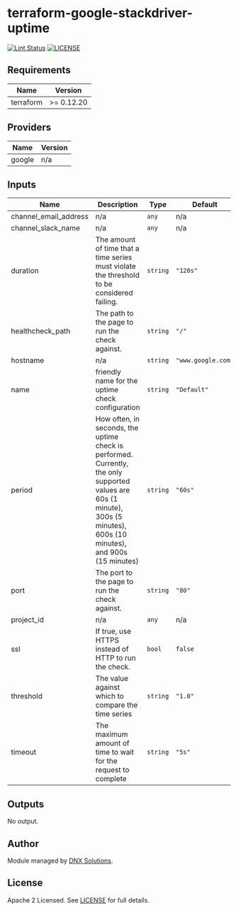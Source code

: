 # terraform-google-stackdriver-uptime

[![Lint Status](https://github.com/DNXLabs/terraform-google-stackdriver-uptime/workflows/Lint/badge.svg)](https://github.com/DNXLabs/terraform-google-stackdriver-uptime/actions)
[![LICENSE](https://img.shields.io/github/license/DNXLabs/terraform-google-stackdriver-uptime)](https://github.com/DNXLabs/terraform-google-stackdriver-uptime/blob/master/LICENSE)

<!--- BEGIN_TF_DOCS --->

## Requirements

| Name | Version |
|------|---------|
| terraform | >= 0.12.20 |

## Providers

| Name | Version |
|------|---------|
| google | n/a |

## Inputs

| Name | Description | Type | Default | Required |
|------|-------------|------|---------|:--------:|
| channel\_email\_address | n/a | `any` | n/a | yes |
| channel\_slack\_name | n/a | `any` | n/a | yes |
| duration | The amount of time that a time series must violate the threshold to be considered failing. | `string` | `"120s"` | no |
| healthcheck\_path | The path to the page to run the check against. | `string` | `"/"` | no |
| hostname | n/a | `string` | `"www.google.com"` | no |
| name | friendly name for the uptime check configuration | `string` | `"Default"` | no |
| period | How often, in seconds, the uptime check is performed. Currently, the only supported values are 60s (1 minute), 300s (5 minutes), 600s (10 minutes), and 900s (15 minutes) | `string` | `"60s"` | no |
| port | The port to the page to run the check against. | `string` | `"80"` | no |
| project\_id | n/a | `any` | n/a | yes |
| ssl | If true, use HTTPS instead of HTTP to run the check. | `bool` | `false` | no |
| threshold | The value against which to compare the time series | `string` | `"1.0"` | no |
| timeout | The maximum amount of time to wait for the request to complete | `string` | `"5s"` | no |

## Outputs

No output.

<!--- END_TF_DOCS --->

## Author
Module managed by [DNX Solutions](https://github.com/DNXLabs).

## License
Apache 2 Licensed. See [LICENSE](https://github.com/DNXLabs/terraform-google-stackdriver-uptime/blob/master/LICENSE) for full details.